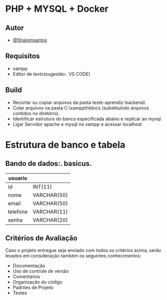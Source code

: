 # PHP + MYSQL + Docker

## Autor

- [@Shalomsantos](https://github.com/shalomsantos)

## Requisitos

- xampp
- Editor de texto(sugestão:. VS CODE)

## Build

- Recortar ou copiar arquivos da pasta teste-aprendiz-backend/.
- Colar arquivos na pasta C:\xampp\htdocs (substituindo arquivos contidos no diretório).
- Identificar estrutura do banco especificada abaixo e replicar ao mysql.
- Ligar Servidor apache e mysql no xampp e acessar localhost

# Estrutura de banco e tabela

## Bando de dados:. basicus.

| usuario||
| - | - |
| id       | INT(11)     |
| nome     | VARCHAR(50) |
| email    | VARCHAR(50) |
| telefone | VARCHAR(11) |
| senha    | VARCHAR(20) |

## Critérios de Avaliação 

Caso o projeto entregue seja enviado com todos os critérios acima, 
serão levados em consideração também os seguintes conhecimentos:

- Documentação
- Uso de controle de versão
- Comentários
- Organização do código
- Padrões de Projeto
- Testes

